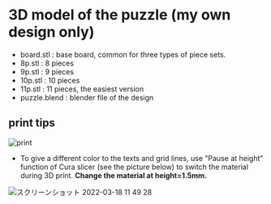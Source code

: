 # 3D model of the puzzle (my own design only)

* board.stl : base board, common for three types of piece sets.
* 8p.stl : 8 pieces
* 9p.stl : 9 pieces
* 10p.stl : 10 pieces
* 11p.stl : 11 pieces, the easiest version
* puzzle.blend : blender file of the design

## print tips

![print](https://user-images.githubusercontent.com/86639425/158929854-46ffde25-a607-4b1b-b7d4-6d297e551d69.jpg)

* To give a different color to the texts and grid lines, use "Pause at height" function of Cura slicer (see the picture below) to switch the material during 3D print. **Change the material at height=1.5mm.**

![スクリーンショット 2022-03-18 11 49 28](https://user-images.githubusercontent.com/86639425/158928620-60169feb-6c19-44b7-9820-475bf34058dd.jpg)

